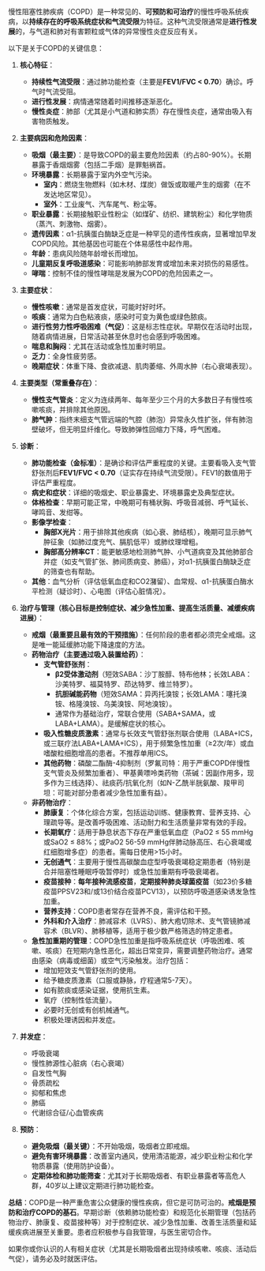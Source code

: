 慢性阻塞性肺疾病（COPD）是一种常见的、**可预防和可治疗**的慢性呼吸系统疾病，以**持续存在的呼吸系统症状和气流受限**为特征。这种气流受限通常是**进行性发展**的，与气道和肺对有害颗粒或气体的异常慢性炎症反应有关。

以下是关于COPD的关键信息：

1.  **核心特征**：
    *   **持续性气流受限**：通过肺功能检查（主要是**FEV1/FVC < 0.70**）确诊。呼气时气流受阻。
    *   **进行性发展**：病情通常随着时间推移逐渐恶化。
    *   **慢性炎症**：肺部（尤其是小气道和肺实质）存在慢性炎症，通常由吸入有害物质触发。

2.  **主要病因和危险因素**：
    *   **吸烟（最主要）**：是导致COPD的最主要危险因素（约占80-90%）。长期暴露于香烟烟雾（包括二手烟）是罪魁祸首。
    *   **环境暴露**：长期暴露于室内外空气污染。
        *   **室内**：燃烧生物燃料（如木材、煤炭）做饭或取暖产生的烟雾（在不发达地区常见）。
        *   **室外**：工业废气、汽车尾气、粉尘等。
    *   **职业暴露**：长期接触职业性粉尘（如煤矿、纺织、建筑粉尘）和化学物质（蒸汽、刺激物、烟雾）。
    *   **遗传因素**：α1-抗胰蛋白酶缺乏症是一种罕见的遗传性疾病，显著增加早发COPD风险。其他基因也可能在个体易感性中起作用。
    *   **年龄**：患病风险随年龄增长而增加。
    *   **儿童期反复呼吸道感染**：可能影响肺部发育或增加未来对损伤的易感性。
    *   **哮喘**：控制不佳的慢性哮喘是发展为COPD的危险因素之一。

3.  **主要症状**：
    *   **慢性咳嗽**：通常是首发症状，可能时好时坏。
    *   **咳痰**：通常为白色粘液痰，感染时可变为黄色或绿色脓痰。
    *   **进行性劳力性呼吸困难（气促）**：这是标志性症状。早期仅在活动时出现，随着病情进展，日常活动甚至休息时也会感到呼吸困难。
    *   **喘息和胸闷**：尤其在活动或急性加重时明显。
    *   **乏力**：全身性疲劳感。
    *   **晚期症状**：体重下降、食欲减退、肌肉萎缩、外周水肿（右心衰竭表现）。

4.  **主要类型（常重叠存在）**：
    *   **慢性支气管炎**：定义为连续两年、每年至少三个月的大多数日子有慢性咳嗽咳痰，并排除其他原因。
    *   **肺气肿**：指终末细支气管远端的气腔（肺泡）异常永久性扩张，伴有肺泡壁破坏，但无明显纤维化。导致肺弹性回缩力下降，呼气困难。

5.  **诊断**：
    *   **肺功能检查（金标准）**：是确诊和评估严重程度的关键。主要看吸入支气管舒张剂后**FEV1/FVC < 0.70**（证实存在持续气流受限）。FEV1的数值用于评估严重程度。
    *   **病史和症状**：详细的吸烟史、职业暴露史、环境暴露史及典型症状。
    *   **体格检查**：早期可能正常，中晚期可有桶状胸、呼吸音减弱、呼气延长、哮鸣音、发绀等。
    *   **影像学检查**：
        *   **胸部X光片**：用于排除其他疾病（如心衰、肺结核），晚期可显示肺气肿征象（如肺过度充气、膈肌低平）或肺纹理增粗。
        *   **胸部高分辨率CT**：能更敏感地检测肺气肿、小气道病变及其他肺部合并症（如支气管扩张、肺间质病变、肺癌），对α1-抗胰蛋白酶缺乏症的筛查也有帮助。
    *   **其他**：血气分析（评估低氧血症和CO2潴留）、血常规、α1-抗胰蛋白酶水平检测（疑诊时）、心电图（评估心脏情况）。

6.  **治疗与管理（核心目标是控制症状、减少急性加重、提高生活质量、减缓疾病进展）**：
    *   **戒烟（最重要且最有效的干预措施）**：任何阶段的患者都必须完全戒烟。这是唯一能延缓肺功能下降速度的方法。
    *   **药物治疗（主要通过吸入装置给药）**：
        *   **支气管舒张剂**：
            *   **β2受体激动剂**（短效SABA：沙丁胺醇、特布他林；长效LABA：沙美特罗、福莫特罗、茚达特罗、维兰特罗）。
            *   **抗胆碱能药物**（短效SAMA：异丙托溴铵；长效LAMA：噻托溴铵、格隆溴铵、乌美溴铵、阿地溴铵）。
            *   通常作为基础治疗，常联合使用（SABA+SAMA，或LABA+LAMA）。是缓解症状的核心。
        *   **吸入性糖皮质激素**：通常与长效支气管舒张剂联合使用（LABA+ICS，或三联疗法LABA+LAMA+ICS），用于频繁急性加重（≥2次/年）或血嗜酸粒细胞增高的患者。不推荐单用ICS。
        *   **其他药物**：磷酸二酯酶-4抑制剂（罗氟司特：用于严重COPD伴慢性支气管炎及频繁加重者）、甲基黄嘌呤类药物（茶碱：因副作用多，现多作为三线选择）、祛痰药/抗氧化剂（如N-乙酰半胱氨酸、羧甲司坦：可能对部分患者减少急性加重有益）。
    *   **非药物治疗**：
        *   **肺康复**：个体化综合方案，包括运动训练、健康教育、营养支持、心理疏导等。是改善呼吸困难、活动耐力和生活质量非常有效的手段。
        *   **长期氧疗**：适用于静息状态下存在严重低氧血症（PaO2 ≤ 55 mmHg或SaO2 ≤ 88%；或PaO2 56-59 mmHg伴肺动脉高压、右心衰竭或红细胞增多症）的患者。需每日使用>15小时。
        *   **无创通气**：主要用于慢性高碳酸血症型呼吸衰竭稳定期患者（特别是合并阻塞性睡眠呼吸暂停时）或急性加重期有呼吸衰竭者。
        *   **疫苗接种**：**每年接种流感疫苗**，**定期接种肺炎球菌疫苗**（如23价多糖疫苗PPSV23和/或13价结合疫苗PCV13），以预防呼吸道感染诱发急性加重。
        *   **营养支持**：COPD患者常存在营养不良，需评估和干预。
        *   **外科和介入治疗**：肺减容术（LVRS）、肺大疱切除术、支气管镜肺减容术（BLVR）、肺移植等，适用于极少数严格筛选的特定患者。
    *   **急性加重期的管理**：COPD急性加重是指呼吸系统症状（呼吸困难、咳嗽、咳痰）在短期内急性恶化，超出日常变异，需要调整药物治疗。通常由感染（病毒或细菌）或空气污染触发。治疗包括：
        *   增加短效支气管舒张剂的使用。
        *   给予糖皮质激素（口服或静脉，疗程通常5-7天）。
        *   如有脓痰或感染证据，使用抗生素。
        *   氧疗（控制性低流量）。
        *   必要时无创或有创机械通气。
        *   积极处理诱因和并发症。

7.  **并发症**：
    *   呼吸衰竭
    *   慢性肺源性心脏病（右心衰竭）
    *   自发性气胸
    *   骨质疏松
    *   抑郁和焦虑
    *   肺癌
    *   代谢综合征/心血管疾病

8.  **预防**：
    *   **避免吸烟（最关键）**：不开始吸烟，吸烟者立即戒烟。
    *   **避免有害环境暴露**：改善室内通风，使用清洁能源，减少职业粉尘和化学物质暴露（使用防护设备）。
    *   **定期体检和肺功能筛查**：尤其对于长期吸烟者、有职业暴露者等高危人群，40岁以上建议定期进行肺功能检查。

**总结**：COPD是一种严重危害公众健康的慢性疾病，但它是可防可治的。**戒烟是预防和治疗COPD的基石**。早期诊断（依赖肺功能检查）和规范化长期管理（包括药物治疗、肺康复、疫苗接种等）对于控制症状、减少急性加重、改善生活质量和延缓疾病进展至关重要。患者应积极参与自我管理，与医生密切合作。

如果你或你认识的人有相关症状（尤其是长期吸烟者出现持续咳嗽、咳痰、活动后气促），请务必及时就医评估。